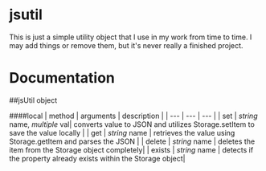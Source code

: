 # jsutil

This is just a simple utility object that I use in my work from time to time. I may add things or remove them, but it's never really a finished project. 


# Documentation
##jsUtil object

####local
| method | arguments | description |
| --- | --- | --- |
| set | *string* name, *multiple* val| converts value to JSON and utilizes Storage.setItem to save the value locally  |
| get | *string* name | retrieves the value using Storage.getItem and parses the JSON |
| delete | *string* name | deletes the item from the Storage object completely|
| exists | *string* name | detects if the property already exists within the Storage object|
